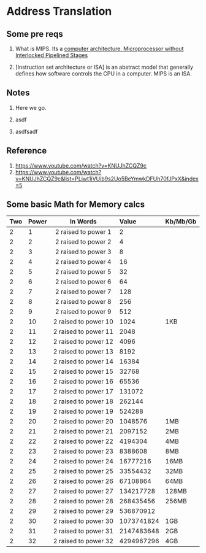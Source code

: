 # Address Translation

## Some pre reqs

1. What is MIPS. Its a [computer architecture. Microprocessor without Interlocked Pipelined Stages](https://en.wikipedia.org/wiki/MIPS_architecture)

2. [Instruction set architecture or ISA] is an abstract model that generally defines how software controls the CPU in a computer. MIPS is an ISA.

## Notes
1. Here we go.

2. asdf

3. asdfsadf

## Reference
1. https://www.youtube.com/watch?v=KNUJhZCQZ9c
2. https://www.youtube.com/watch?v=KNUJhZCQZ9c&list=PLiwt1iVUib9s2Uo5BeYmwkDFUh70fJPxX&index=5

## Some basic Math for Memory calcs

| Two | Power    |  In Words                   | Value                | Kb/Mb/Gb  |
| :-- | :--------| :--------------------------:| :--------------------|-----------|
| 2	  | 1	     |  2 raised to power 1	       | 2                     |           |
| 2	  | 2	     |  2 raised to power 2	       | 4                     |           |
| 2	  | 3	     |  2 raised to power 3	       | 8                     |           |
| 2	  | 4	     |  2 raised to power 4	       | 16	                   |           |
| 2	  | 5	     |  2 raised to power 5	       | 32	                   |           |
| 2	  | 6	     |  2 raised to power 6	       | 64	                   |           |
| 2	  | 7	     |  2 raised to power 7	       | 128	               |           |
| 2	  | 8	     |  2 raised to power 8	       | 256                   |           |
| 2	  | 9	     |  2 raised to power 9	       | 512                   |           |
| 2	  | 10       |	2 raised to power 10       | 1024                  |   1KB     |
| 2	  | 11       |	2 raised to power 11       | 2048                  |           |
| 2	  | 12       |	2 raised to power 12       | 4096                  |           |
| 2	  | 13       |	2 raised to power 13       | 8192                  |           |
| 2	  | 14       |	2 raised to power 14       | 16384                 |           |
| 2	  | 15       |	2 raised to power 15       | 32768                 |           |
| 2	  | 16       |	2 raised to power 16       | 65536                 |           |
| 2	  | 17       |	2 raised to power 17       | 131072                |           |
| 2	  | 18       |	2 raised to power 18       | 262144                |           |
| 2	  | 19       |	2 raised to power 19       | 524288                |           |
| 2	  | 20       |	2 raised to power 20       | 1048576               |   1MB     |
| 2	  | 21       |	2 raised to power 21       | 2097152               |   2MB     |
| 2	  | 22       |	2 raised to power 22       | 4194304               |   4MB     |
| 2	  | 23       |	2 raised to power 23       | 8388608               |   8MB     |
| 2	  | 24       |	2 raised to power 24       | 16777216              |   16MB    |
| 2	  | 25       |	2 raised to power 25       | 33554432              |   32MB    |
| 2	  | 26       |	2 raised to power 26       | 67108864              |   64MB    |
| 2	  | 27       |	2 raised to power 27       | 134217728             |   128MB   | 
| 2	  | 28       |	2 raised to power 28       | 268435456             |   256MB   | 
| 2	  | 29       |	2 raised to power 29       | 536870912             |           | 
| 2	  | 30       |	2 raised to power 30       | 1073741824            |   1GB     | 1 Billion 
| 2	  | 31       |	2 raised to power 31       | 2147483648            |   2GB     |
| 2	  | 32       |	2 raised to power 32       | 4294967296            |   4GB     | 
